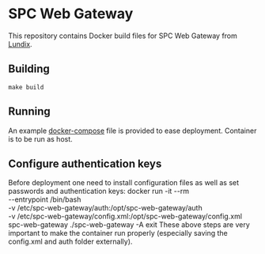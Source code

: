 # SPC Web Gateway

This repository contains Docker build files for SPC Web Gateway from [Lundix](http://www.lundix.se/).

## Building

    make build

## Running

An example [docker-compose](https://docs.docker.com/compose/) file is provided to ease deployment.
Container is to be run as host.

## Configure authentication keys

Before deployment one need to install configuration files as well as set passwords and authentication keys: 
    docker run -it --rm \
        --entrypoint /bin/bash \
        -v /etc/spc-web-gateway/auth:/opt/spc-web-gateway/auth \
        -v /etc/spc-web-gateway/config.xml:/opt/spc-web-gateway/config.xml \
        spc-web-gateway
    ./spc-web-gateway -A
    exit
These above steps are very important to make the container run properly (especially saving the config.xml and auth folder externally). 
